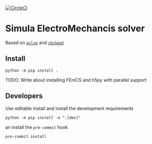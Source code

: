 [![CircleCI](https://circleci.com/gh/ComputationalPhysiology/simcardems/tree/master.svg?style=svg)](https://circleci.com/gh/ComputationalPhysiology/simcardems/tree/master)

# Simula ElectroMechancis solver

Based on [`pulse`](https://github.com/ComputationalPhysiology/pulse) and [`cbcbeat`](https://github.com/ComputationalPhysiology/cbcbeat)


## Install

```
python -m pip install .
```

TODO: Write about installing FEnICS and h5py with parallel support

## Developers

Use editable install and install the development requirements
```
python -m pip install -e ".[dev]"
```
an install the `pre-commit` hook
```
pre-commit install
```
